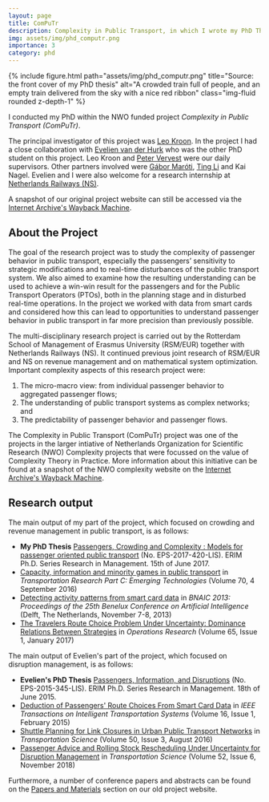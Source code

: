 ```yaml
---
layout: page
title: ComPuTr
description: Complexity in Public Transport, in which I wrote my PhD Thesis
img: assets/img/phd_computr.png
importance: 3
category: phd
---
```


<div class="row">
    <div class="col-sm mt-3 mt-md-0">
        {% include figure.html path="assets/img/phd_computr.png" title="Source: the front cover of my PhD thesis" alt="A crowded train full of people, and an empty train delivered from the sky with a nice red ribbon" class="img-fluid rounded z-depth-1" %}
    </div>
</div>

I conducted my PhD within the NWO funded project *Complexity in Public Transport (ComPuTr)*. 

The principal investigator of this project was [Leo Kroon](https://www.rsm.nl/news/detail/6007-in-memoriam-leo-kroon/).
In the project I had a close collaboration with [Evelien van der Hurk](https://orbit.dtu.dk/en/persons/evelien-van-der-hurk) who was the other PhD student on this project.
Leo Kroon and [Peter Vervest](https://www.erim.eur.nl/people/peter-vervest/) were our daily supervisors.
Other partners involved were [Gábor Maróti](https://research.vu.nl/en/persons/gabor-maroti), 
[Ting Li](https://www.erim.eur.nl/people/ting-li/) and
Kai Nagel. Evelien and I were also welcome for a research internship at [Netherlands Railways (NS)](https://www.ns.nl).

A snapshot of our original project website can still be accessed via the [Internet Archive's Wayback Machine](https://web.archive.org/web/20170925093656/http://www.computr.eu/).

## About the Project

The goal of the research project was to study the complexity of passenger behavior in public transport, especially the passengers’ sensitivity to strategic modifications and to real-time disturbances of the public transport system.
We also aimed to examine how the resulting understanding can be used to achieve a win-win result for the passengers and for the Public Transport Operators (PTOs), both in the planning stage and in disturbed real-time operations.
In the project we worked with data from smart cards and considered how this can lead to opportunities to understand passenger behavior in public transport in far more precision than previously possible.

The multi-disciplinary research project is carried out by the Rotterdam School of Management of Erasmus University (RSM/EUR) together with Netherlands Railways (NS).
It continued previous joint research of RSM/EUR and NS on revenue management and on mathematical system optimization.
Important complexity aspects of this research project were:

1. The micro-macro view: from individual passenger behavior to aggregated passenger flows;
2. The understanding of public transport systems as complex networks; and
3. The predictability of passenger behavior and passenger flows.

The Complexity in Public Transport (ComPuTr) project was one of the projects in the larger intiative of Netherlands Organization for Scientific Research (NWO) Complexity projects that were focussed on the value of Complexity Theory in Practice.
More information about this initiative can be found at a snapshot of the NWO complexity website on the [Internet Archive's Wayback Machine](https://web.archive.org/web/20170924031247/http://www.nwo.nl/complexity).

## Research output

The main output of my part of the project, which focused on crowding and revenue management in public transport, is as follows:

* **My PhD Thesis** [Passengers, Crowding and Complexity : Models for passenger oriented public transport](https://repub.eur.nl/pub/100767) (No. EPS-2017-420-LIS). ERIM Ph.D. Series Research in Management. 15th of June 2017.
* [Capacity, information and minority games in public transport](https://doi.org/10.1287/trsc.2019.0945) in *Transportation Research Part C: Emerging Technologies* (Volume 70, 4 September 2016)
* [Detecting activity patterns from smart card data](https://www.academia.edu/download/80713365/download.pdf) in *BNAIC 2013: Proceedings of the 25th Benelux Conference on Artificial Intelligence* (Delft, The Netherlands, November 7-8, 2013)
* [The Travelers Route Choice Problem Under Uncertainty: Dominance Relations Between Strategies](https://doi.org/10.1287/opre.2016.1564) in *Operations Research* (Volume 65, Issue 1, January 2017)

The main output of Evelien's part of the project, which focused on disruption management, is as follows:

* **Evelien's PhD Thesis**  [Passengers, Information, and Disruptions](https://repub.eur.nl/pub/78275) (No. EPS-2015-345-LIS). ERIM Ph.D. Series Research in Management. 18th of June 2015.
* [Deduction of Passengers' Route Choices From Smart Card Data](https://doi.org/10.1109/TITS.2014.2333583) in *IEEE Transactions on Intelligent Transportation Systems* (Volume 16, Issue 1, February 2015)
* [Shuttle Planning for Link Closures in Urban Public Transport Networks](https://doi.org/10.1287/trsc.2015.0647) in *Transportation Science* (Volume 50, Issue 3, August 2016)
* [Passenger Advice and Rolling Stock Rescheduling Under Uncertainty for Disruption Management](https://doi.org/10.1287/trsc.2017.0759) in *Transportation Science* (Volume 52, Issue 6, November 2018)

Furthermore, a number of conference papers and abstracts can be found on the [Papers and Materials](https://web.archive.org/web/20170925150304/http://www.computr.eu/papers-and-materials/) section on our old project website.